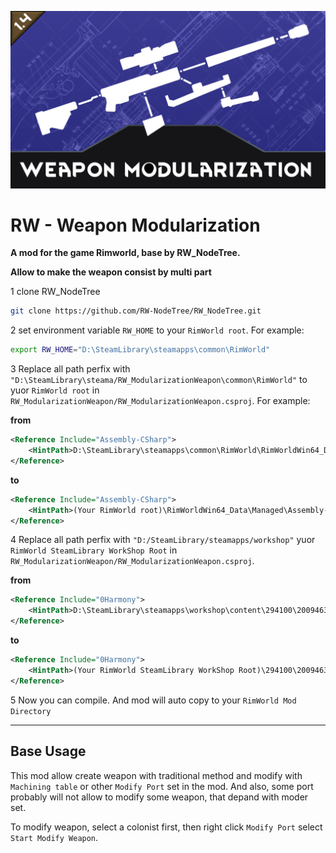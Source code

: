![Preview](images/Preview.png "Preview")
# RW - Weapon Modularization
**A mod for the game Rimworld, base by RW_NodeTree.**

**Allow to make the weapon consist by multi part**

1 clone RW_NodeTree
``` bash
git clone https://github.com/RW-NodeTree/RW_NodeTree.git
```

2 set environment variable `RW_HOME` to your `RimWorld root`. For example:
``` bash
export RW_HOME="D:\SteamLibrary\steamapps\common\RimWorld"
```

3 Replace all path perfix with `"D:\SteamLibrary\steama/RW_ModularizationWeapon\common\RimWorld"` to yuor `RimWorld root` in `RW_ModularizationWeapon/RW_ModularizationWeapon.csproj`. For example:

**from**

``` xml
<Reference Include="Assembly-CSharp">
    <HintPath>D:\SteamLibrary\steamapps\common\RimWorld\RimWorldWin64_Data\Managed\Assembly-CSharp.dll</HintPath>
</Reference>
```
**to**

``` xml
<Reference Include="Assembly-CSharp">
    <HintPath>(Your RimWorld root)\RimWorldWin64_Data\Managed\Assembly-CSharp.dll</HintPath>
</Reference>
```

4 Replace all path perfix with `"D:/SteamLibrary/steamapps/workshop"` yuor `RimWorld SteamLibrary WorkShop Root` in `RW_ModularizationWeapon/RW_ModularizationWeapon.csproj`.

**from**

``` xml
<Reference Include="0Harmony">
    <HintPath>D:\SteamLibrary\steamapps\workshop\content\294100\2009463077\Current\Assemblies\0Harmony.dll</HintPath>
</Reference>
```
**to**

``` xml
<Reference Include="0Harmony">
    <HintPath>(Your RimWorld SteamLibrary WorkShop Root)\294100\2009463077\Current\Assemblies\0Harmony.dll</HintPath>
</Reference>
```
5 Now you can compile. And mod will auto copy to your `RimWorld Mod Directory`

---
## Base Usage

This mod allow create weapon with traditional method and modify with `Machining table` or other `Modify Port` set in the mod. And also, some port probably will not allow to modify some weapon, that depand with moder set.

To modify weapon, select a colonist first, then right click `Modify Port` select `Start Modify Weapon`.

<!-- ## For Modder
> - [Create Attachment](Docs/Create_Attachment.md)
> - [Create Attachment Or Weapon Use Attachments](Docs/Create_Attachment_Or_Weapon_Use_Attachments.md)
> - [Create Sub Weapon](Docs/Create_Sub_Weapon.md)
 -->
